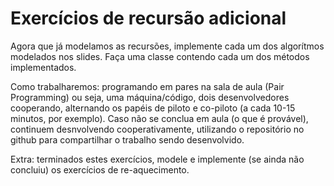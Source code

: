 # Exercícios de recursão adicional

Agora que já modelamos as recursões, implemente cada um dos algorítmos modelados nos slides.
Faça uma classe contendo cada um dos métodos implementados.

Como trabalharemos: programando em pares na sala de aula (Pair Programming) ou seja, uma máquina/código, dois desenvolvedores cooperando, alternando os papéis de piloto e co-piloto (a cada 10-15 minutos, por exemplo). Caso não se conclua em aula (o que é provável), continuem desnvolvendo cooperativamente, utilizando o repositório no github para compartilhar o trabalho sendo desenvolvido.

Extra: terminados estes exercícios, modele e implemente (se ainda não concluiu) os exercícios de re-aquecimento.
